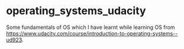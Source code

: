 # operating_systems_udacity
Some fundamentals of OS which I have learnt while learning OS from https://www.udacity.com/course/introduction-to-operating-systems--ud923. 
